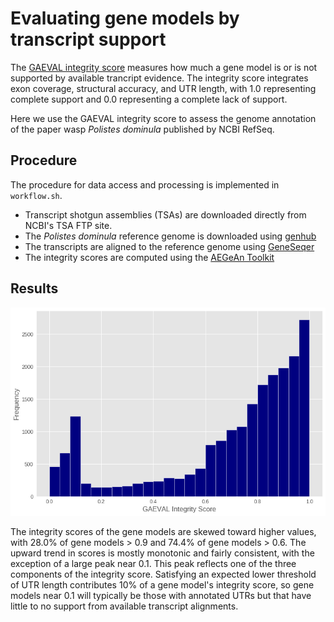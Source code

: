 # Evaluating gene models by transcript support

The [GAEVAL integrity score][integrity] measures how much a gene model is or is not supported by available trancript evidence.
The integrity score integrates exon coverage, structural accuracy, and UTR length, with 1.0 representing complete support and 0.0 representing a complete lack of support.

Here we use the GAEVAL integrity score to assess the genome annotation of the paper wasp *Polistes dominula* published by NCBI RefSeq.

## Procedure

The procedure for data access and processing is implemented in `workflow.sh`.

- Transcript shotgun assemblies (TSAs) are downloaded directly from NCBI's TSA FTP site.
- The *Polistes dominula* reference genome is downloaded using [genhub][genhub]
- The transcripts are aligned to the reference genome using [GeneSeqer][gsq]
- The integrity scores are computed using the [AEGeAn Toolkit][agn]

## Results

![Pdom integrity scores](ncbi-pdom-gaeval-scores.png)

The integrity scores of the gene models are skewed toward higher values, with 28.0% of gene models > 0.9 and 74.4% of gene models > 0.6.
The upward trend in scores is mostly monotonic and fairly consistent, with the exception of a large peak near 0.1.
This peak reflects one of the three components of the integrity score.
Satisfying an expected lower threshold of UTR length contributes 10% of a gene model's integrity score, so gene models near 0.1 will typically be those with annotated UTRs but that have little to no support from available transcript alignments.

[integrity]: http://www.plantgdb.org/GAEVAL/docs/integrity.html
[genhub]: http://github.com/standage/genhub
[gsq]: http://brendelgroup.org/bioinformatics2go/GeneSeqer.php
[agn]: http://brendelgroup.github.io/AEGeAn
